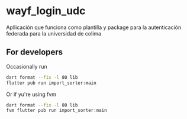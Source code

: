 # wayf_login_udc

Apllicación que funciona como plantilla y package para la autenticación federada para la universidad de colima

## For developers

Occasionally run

```bash
dart format --fix -l 80 lib
flutter pub run import_sorter:main
```

Or if yu're using fvm

```bash
dart format --fix -l 80 lib
fvm flutter pub run import_sorter:main
```
